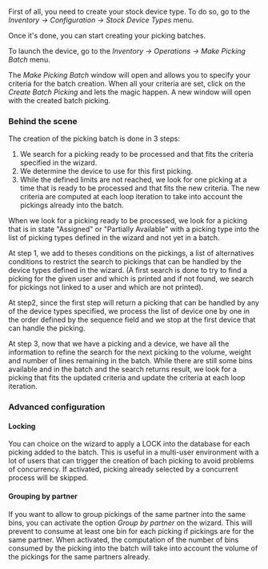 First of all, you need to create your stock device type. To do so, go to
the *Inventory -\> Configuration -\> Stock Device Types* menu.

Once it's done, you can start creating your picking batches.

To launch the device, go to the *Inventory -\> Operations -\> Make
Picking Batch* menu.

The *Make Picking Batch* window will open and allows you to specify your
criteria for the batch creation. When all your criteria are set, click
on the *Create Batch Picking* and lets the magic happen. A new window
will open with the created batch picking.

### Behind the scene

The creation of the picking batch is done in 3 steps:

1.  We search for a picking ready to be processed and that fits the
    criteria specified in the wizard.
2.  We determine the device to use for this first picking.
3.  While the defined limits are not reached, we look for one picking at
    a time that is ready to be processed and that fits the new criteria.
    The new criteria are computed at each loop iteration to take into
    account the pickings already into the batch.

When we look for a picking ready to be processed, we look for a picking
that is in state "Assigned" or "Partially Available" with a picking type
into the list of picking types defined in the wizard and not yet in a
batch.

At step 1, we add to theses conditions on the pickings, a list of
alternatives conditions to restrict the search to pickings that can be
handled by the device types defined in the wizard. (A first search is
done to try to find a picking for the given user and which is printed
and if not found, we search for pickings not linked to a user and which
are not printed).

At step2, since the first step will return a picking that can be handled
by any of the device types specified, we process the list of device one
by one in the order defined by the sequence field and we stop at the
first device that can handle the picking.

At step 3, now that we have a picking and a device, we have all the
information to refine the search for the next picking to the volume,
weight and number of lines remaining in the batch. While there are still
some bins available and in the batch and the search returns result, we
look for a picking that fits the updated criteria and update the
criteria at each loop iteration.

### Advanced configuration

#### Locking

You can choice on the wizard to apply a LOCK into the database for each
picking added to the batch. This is useful in a multi-user environment
with a lot of users that can trigger the creation of bach picking to
avoid problems of concurrency. If activated, picking already selected by
a concurrent process will be skipped.

#### Grouping by partner

If you want to allow to group pickings of the same partner into the same
bins, you can activate the option *Group by partner* on the wizard. This
will prevent to consume at least one bin for each picking if pickings
are for the same partner. When activated, the computation of the number
of bins consumed by the picking into the batch will take into account
the volume of the pickings for the same partners already.
